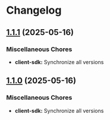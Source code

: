 # Changelog

## [1.1.1](https://github.com/exalsius/exalsius-api-spec/compare/client-sdk-v1.1.0...client-sdk-v1.1.1) (2025-05-16)


### Miscellaneous Chores

* **client-sdk:** Synchronize all versions

## [1.1.0](https://github.com/exalsius/exalsius-api-spec/compare/client-sdk-v1.0.0...client-sdk-v1.1.0) (2025-05-16)


### Miscellaneous Chores

* **client-sdk:** Synchronize all versions
